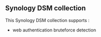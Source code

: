 ## Synology DSM collection

This Synology DSM collection supports :
 - web authentication bruteforce detection

